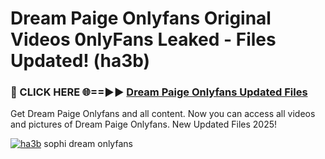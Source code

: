 # Dream Paige Onlyfans Original Videos 0nlyFans Leaked - Files Updated! (ha3b)

<h3>🔴 CLICK HERE 🌐==►► <a href="https://tinyurl.com/ms9xzufz" rel="nofollow">Dream Paige Onlyfans Updated Files</a></h3>

Get Dream Paige Onlyfans and all content. Now you can access all videos and pictures of Dream Paige Onlyfans. New Updated Files 2025!

[![ha3b](https://i.imgur.com/PQ7UWWw.gif)](https://tinyurl.com/ms9xzufz)
sophi dream onlyfans
